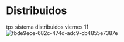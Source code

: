 # Distribuidos
tps sistema distribuidos 
viernes 11 
![fbde9ece-682c-474d-adc9-cb4855e7387e](https://user-images.githubusercontent.com/68921824/122086865-8271e900-cdda-11eb-8790-0dd7dbc6ef34.jpg)


